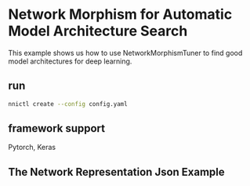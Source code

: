 # Network Morphism for Automatic Model Architecture Search 
This example shows us how to use NetworkMorphismTuner to find good model architectures for deep learning.

## run 
```bash
nnictl create --config config.yaml
```

## framework support
Pytorch, Keras

## The Network Representation Json Example
```

```

